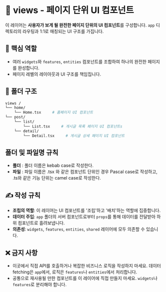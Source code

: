 # 📄 views - 페이지 단위 UI 컴포넌트

이 레이어는 **사용자가 보게 될 완전한 페이지 단위의 UI 컴포넌트**를 구성합니다. `app` 디렉토리의 라우팅과 1:1로 매칭되는 UI 구조를 가집니다.

## 🎯 핵심 역할

- 여러 `widgets`와 `features`, `entities` 컴포넌트를 조합하여 하나의 완전한 페이지를 완성합니다.
- 페이지 레벨의 레이아웃과 UI 구조를 책임집니다.

## 📁 폴더 구조

```bash
views /
└── home/
    └── Home.tsx     # 홈페이지 UI 컴포넌트
└── post/
    └── list/
        └── List.tsx     # 게시글 목록 페이지 UI 컴포넌트s
    └── detail/
        └── Detail.tsx     # 게시글 상세 페이지 UI 컴포넌트
```

## 폴더 및 파일명 규칙

- **폴더** : 폴더 이름은 kebab case로 작성한다.
- **파일** : 파일 이름은 .tsx 와 같은 컴포넌트 단위인 경우 Pascal case로 작성하고, .ts와 같은 기능 단위는 camel case로 작성한다.

## ✍️ 작성 규칙

- **조립의 역할**: 이 레이어는 UI 컴포넌트를 '조립'하고 '배치'하는 역할에 집중합니다.
- **데이터 주입**: `app` 폴더의 서버 컴포넌트로부터 `props`를 통해 데이터를 전달받아 하위 컴포넌트로 흘려보냅니다.
- **의존성**: `widgets`, `features`, `entities`, `shared` 레이어에 모두 의존할 수 있습니다.

## ❌ 금지 사항

- 이곳에서 직접 API를 호출하거나 복잡한 비즈니스 로직을 작성하지 마세요. 데이터 fetching은 `app`에서, 로직은 `features`나 `entities`에서 처리합니다.
- 공통으로 재사용될 만한 컴포넌트를 이 레이어에 직접 만들지 마세요. `widgets`나 `features`로 분리해야 합니다.
